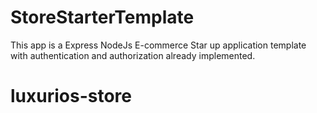 # StoreStarterTemplate

This app is a Express NodeJs E-commerce Star up application template with authentication and authorization already implemented. 
# luxurios-store
